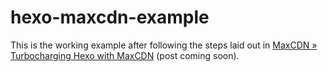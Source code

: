 hexo-maxcdn-example
===================

This is the working example after following the steps laid out in [MaxCDN &raquo; Turbocharging Hexo with MaxCDN](#) (post coming soon).

